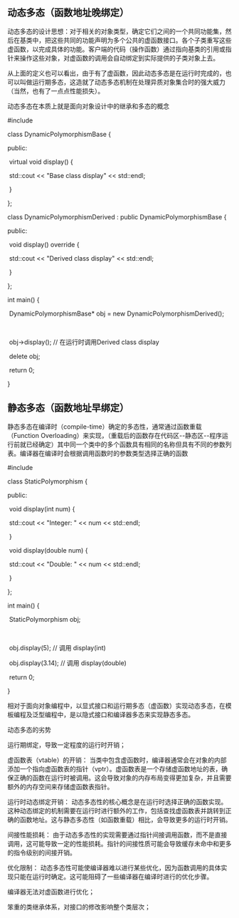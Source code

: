 ## 动态多态（函数地址晚绑定）

动态多态的设计思想：对于相关的对象类型，确定它们之间的一个共同功能集，然后在基类中，把这些共同的功能声明为多个公共的虚函数接口。各个子类重写这些虚函数，以完成具体的功能。客户端的代码（操作函数）通过指向基类的引用或指针来操作这些对象，对虚函数的调用会自动绑定到实际提供的子类对象上去。

从上面的定义也可以看出，由于有了虚函数，因此动态多态是在运行时完成的，也可以叫做运行期多态，这造就了动态多态机制在处理异质对象集合时的强大威力（当然，也有了一点点性能损失）。

动态多态在本质上就是面向对象设计中的继承和多态的概念

\#include <iostream>

class DynamicPolymorphismBase {

public:

​    virtual void display() {

​        std::cout << "Base class display" << std::endl;

​    }

};

class DynamicPolymorphismDerived : public DynamicPolymorphismBase {

public:

​    void display() override {

​        std::cout << "Derived class display" << std::endl;

​    }

};

int main() {

​    DynamicPolymorphismBase* obj = new DynamicPolymorphismDerived();

​    

​    obj->display();  // 在运行时调用Derived class display

​    delete obj;

​    return 0;

}







## 静态多态（函数地址早绑定）

静态多态在编译时（compile-time）确定的多态性，通常通过函数重载（Function Overloading）来实现，（重载后的函数存在代码区--静态区--程序运行前就已经确定）其中同一个类中的多个函数具有相同的名称但具有不同的参数列表。编译器在编译时会根据调用函数时的参数类型选择正确的函数

\#include <iostream>

class StaticPolymorphism {

public:

​    void display(int num) {

​        std::cout << "Integer: " << num << std::endl;

​    }

​    void display(double num) {

​        std::cout << "Double: " << num << std::endl;

​    }

};

int main() {

​    StaticPolymorphism obj;

​    

​    obj.display(5);       // 调用 display(int)

​    obj.display(3.14);    // 调用 display(double)

​    return 0;

}





相对于面向对象编程中，以显式接口和运行期多态（虚函数）实现动态多态，在模板编程及泛型编程中，是以隐式接口和编译器多态来实现静态多态。



动态多态的劣势

运行期绑定，导致一定程度的运行时开销；

虚函数表（vtable）的开销： 当类中包含虚函数时，编译器通常会在对象的内部添加一个指向虚函数表的指针（vptr）。虚函数表是一个存储虚函数地址的表，确保正确的函数在运行时被调用。这会导致对象的内存布局变得更加复杂，并且需要额外的内存空间来存储虚函数表指针。

运行时动态绑定开销： 动态多态性的核心概念是在运行时选择正确的函数实现。这种动态绑定的机制需要在运行时进行额外的工作，包括查找虚函数表并跳转到正确的函数地址。这与静态多态性（如函数重载）相比，会导致更多的运行时开销。

间接性能损耗： 由于动态多态性的实现需要通过指针间接调用函数，而不是直接调用，这可能导致一定的性能损耗。指针的间接性质可能会导致缓存未命中和更多的指令级别的间接开销。

优化限制： 动态多态性可能使编译器难以进行某些优化，因为函数调用的具体实现只能在运行时确定。这可能阻碍了一些编译器在编译时进行的优化步骤。

编译器无法对虚函数进行优化；

笨重的类继承体系，对接口的修改影响整个类层次；
